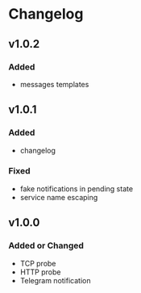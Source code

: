 # Changelog

## v1.0.2

### Added
- messages templates

## v1.0.1

### Added
- changelog

### Fixed
- fake notifications in pending state
- service name escaping

## v1.0.0

### Added or Changed
- TCP probe
- HTTP probe
- Telegram notification
